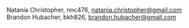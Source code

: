 Natania Christopher, nnc476, natania.christopher@gmail.com\
Brandon Hubacher, bkh826, brandon.hubacher@gmail.com
